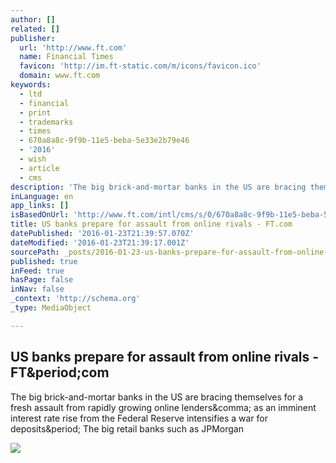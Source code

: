 ```yaml
---
author: []
related: []
publisher:
  url: 'http://www.ft.com'
  name: Financial Times
  favicon: 'http://im.ft-static.com/m/icons/favicon.ico'
  domain: www.ft.com
keywords:
  - ltd
  - financial
  - print
  - trademarks
  - times
  - 670a8a8c-9f9b-11e5-beba-5e33e2b79e46
  - '2016'
  - wish
  - article
  - cms
description: 'The big brick-and-mortar banks in the US are bracing themselves for a fresh assault from rapidly growing online lenders, as an imminent interest rate rise from the Federal Reserve intensifies a war for deposits. The big retail banks such as JPMorgan'
inLanguage: en
app_links: []
isBasedOnUrl: 'http://www.ft.com/intl/cms/s/0/670a8a8c-9f9b-11e5-beba-5e33e2b79e46.html#axzz3u0u0uB2M'
title: US banks prepare for assault from online rivals - FT.com
datePublished: '2016-01-23T21:39:57.070Z'
dateModified: '2016-01-23T21:39:17.001Z'
sourcePath: _posts/2016-01-23-us-banks-prepare-for-assault-from-online-rivals-ftcom.md
published: true
inFeed: true
hasPage: false
inNav: false
_context: 'http://schema.org'
_type: MediaObject

---
```

<article style=""><h1>US banks prepare for assault from online rivals - FT&amp;period;com</h1><p>The big brick-and-mortar banks in the US are bracing themselves for a fresh assault from rapidly growing online lenders&amp;comma; as an imminent interest rate rise from the Federal Reserve intensifies a war for deposits&amp;period; The big retail banks such as JPMorgan</p><img src="http://im.ft-static.com/content/images/3f91362d-9daa-4a1c-91b8-8f20f2b34dfe.img" /></article>